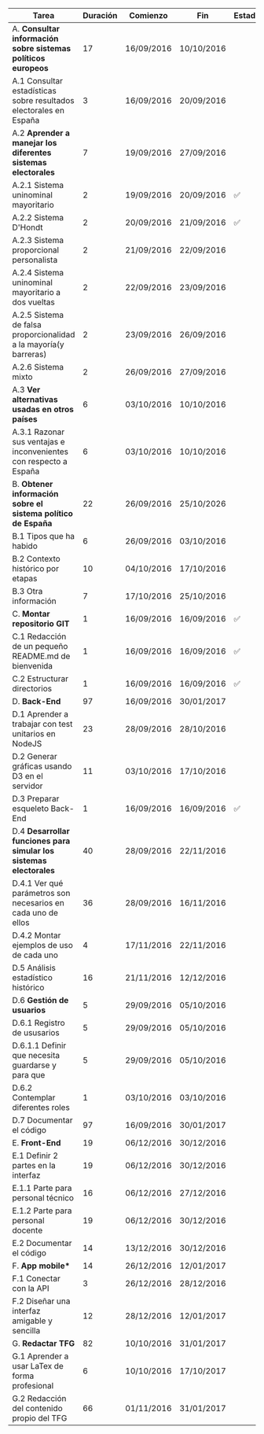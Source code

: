 | Tarea 													        | Duración | Comienzo   | Fin        | Estado |
| ----------------------------------------------------------------- | -------- | ---------- | ---------- | ------ |
| A. __Consultar información sobre sistemas políticos europeos__    | 17       | 16/09/2016 | 10/10/2016 | 		  |
| A.1 Consultar estadísticas sobre resultados electorales en España |  3       | 16/09/2016 | 20/09/2016 | 		  |
| A.2 __Aprender a manejar los diferentes sistemas electorales__	|  7	   | 19/09/2016 | 27/09/2016 | 		  |
| A.2.1 Sistema uninominal mayoritario								|  2	   | 19/09/2016 | 20/09/2016 | :white_check_mark: |
| A.2.2 Sistema D'Hondt												|  2	   | 20/09/2016 | 21/09/2016 | :white_check_mark: |
| A.2.3 Sistema proporcional personalista							|  2	   | 21/09/2016 | 22/09/2016 | 		  |
| A.2.4 Sistema uninominal mayoritario a dos vueltas				|  2 	   | 22/09/2016 | 23/09/2016 | 		  |
| A.2.5 Sistema de falsa proporcionalidad a la mayoría(y barreras)  |  2	   | 23/09/2016 | 26/09/2016 | 		  |
| A.2.6 Sistema mixto												|  2	   | 26/09/2016 | 27/09/2016 | 		  |
| A.3 __Ver alternativas usadas en otros países__					|  6	   | 03/10/2016 | 10/10/2016 | 		  |
| A.3.1 Razonar sus ventajas e inconvenientes con respecto a España |  6	   | 03/10/2016 | 10/10/2016 | 		  |
| B. __Obtener información sobre el sistema político de España__ 	| 22	   | 26/09/2016 | 25/10/2026 | 		  |
| B.1 Tipos que ha habido											|  6	   | 26/09/2016 | 03/10/2016 | 		  |
| B.2 Contexto histórico por etapas									| 10	   | 04/10/2016 | 17/10/2016 | 		  |
| B.3 Otra información												|  7	   | 17/10/2016 | 25/10/2016 | 		  |
| C. __Montar repositorio GIT__										|  1 	   | 16/09/2016 | 16/09/2016 | :white_check_mark: |
| C.1 Redacción de un pequeño README.md de bienvenida				|  1	   | 16/09/2016 | 16/09/2016 | :white_check_mark: |
| C.2 Estructurar directorios										|  1	   | 16/09/2016 | 16/09/2016 | :white_check_mark: |
| D. __Back-End__													| 97	   | 16/09/2016 | 30/01/2017 | 		  |
| D.1 Aprender a trabajar con test unitarios en NodeJS				| 23	   | 28/09/2016 | 28/10/2016 | 		  |
| D.2 Generar gráficas usando D3 en el servidor						| 11 	   | 03/10/2016 | 17/10/2016 | 		  |
| D.3 Preparar esqueleto Back-End 									|  1 	   | 16/09/2016 | 16/09/2016 | :white_check_mark: |
| D.4 __Desarrollar funciones para simular los sistemas electorales__ | 40	   | 28/09/2016 | 22/11/2016 | 		  |
| D.4.1 Ver qué parámetros son necesarios en cada uno de ellos	 	| 36	   | 28/09/2016 | 16/11/2016 | 		  |
| D.4.2 Montar ejemplos de uso de cada uno 							|  4       | 17/11/2016 | 22/11/2016 | 		  |
| D.5 Análisis estadístico histórico								| 16       | 21/11/2016 | 12/12/2016 | 		  |
| D.6 __Gestión de usuarios__										|  5 	   | 29/09/2016 | 05/10/2016 | 		  |
| D.6.1 Registro de ususarios										|  5 	   | 29/09/2016 | 05/10/2016 | 		  |
| D.6.1.1 Definir que necesita guardarse y para que					|  5	   | 29/09/2016 | 05/10/2016 | 		  |
| D.6.2 Contemplar diferentes roles									|  1  	   | 03/10/2016 | 03/10/2016 | 		  |
| D.7 Documentar el código										    | 97       | 16/09/2016 | 30/01/2017 | 		  |
| E. __Front-End__													| 19	   | 06/12/2016 | 30/12/2016 | 		  |
| E.1 Definir 2 partes en la interfaz								| 19 	   | 06/12/2016 | 30/12/2016 | 		  |
| E.1.1 Parte para personal técnico									| 16       | 06/12/2016 | 27/12/2016 | 		  |
| E.1.2 Parte para personal docente								    | 19 	   | 06/12/2016 | 30/12/2016 | 		  |
| E.2 Documentar el código											| 14	   | 13/12/2016 | 30/12/2016 | 		  |
| F. __App mobile*__												| 14 	   | 26/12/2016 | 12/01/2017 | 		  |
| F.1 Conectar con la API											|  3 	   | 26/12/2016 | 28/12/2016 | 		  |
| F.2 Diseñar una interfaz amigable y sencilla						| 12	   | 28/12/2016 | 12/01/2017 | 		  |
| G. __Redactar TFG__ 												| 82 	   | 10/10/2016 | 31/01/2017 | 		  |
| G.1 Aprender a usar LaTex de forma profesional					|  6       | 10/10/2016 | 17/10/2017 | 		  |
| G.2 Redacción del contenido propio del TFG						| 66	   | 01/11/2016 | 31/01/2017 | 		  |